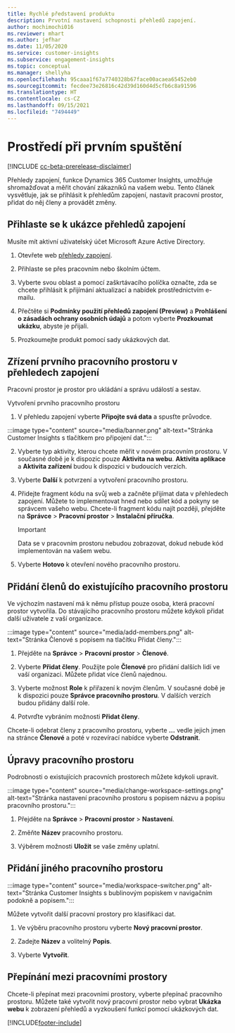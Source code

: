 ```yaml
---
title: Rychlé představení produktu
description: Prvotní nastavení schopnosti přehledů zapojení.
author: mochimochi016
ms.reviewer: mhart
ms.author: jefhar
ms.date: 11/05/2020
ms.service: customer-insights
ms.subservice: engagement-insights
ms.topic: conceptual
ms.manager: shellyha
ms.openlocfilehash: 95caaa1f67a7740328b67face00acaea65452eb0
ms.sourcegitcommit: fecdee73e26816c42d39d160d4d5cfb6c8a91596
ms.translationtype: HT
ms.contentlocale: cs-CZ
ms.lasthandoff: 09/15/2021
ms.locfileid: "7494449"
---
```

# <a name="first-run-experience"></a>Prostředí při prvním spuštění

[!INCLUDE [cc-beta-prerelease-disclaimer](includes/cc-beta-prerelease-disclaimer.md)]

Přehledy zapojení, funkce Dynamics 365 Customer Insights, umožňuje shromažďovat a měřit chování zákazníků na vašem webu. Tento článek vysvětluje, jak se přihlásit k přehledům zapojení, nastavit pracovní prostor, přidat do něj členy a provádět změny.

## <a name="sign-up-for-a-demo-of-engagement-insights"></a>Přihlaste se k ukázce přehledů zapojení

Musíte mít aktivní uživatelský účet Microsoft Azure Active Directory. 

1. Otevřete web [přehledy zapojení](https://home.ci.ai.dynamics.com/app/engagement-insights). 

1. Přihlaste se přes pracovním nebo školním účtem.

1. Vyberte svou oblast a pomocí zaškrtávacího políčka označte, zda se chcete přihlásit k přijímání aktualizací a nabídek prostřednictvím e-mailu.

1. Přečtěte si **Podmínky použití přehledů zapojení (Preview)** a **Prohlášení o zásadách ochrany osobních údajů** a potom vyberte **Prozkoumat ukázku**, abyste je přijali.

1. Prozkoumejte produkt pomocí sady ukázkových dat. 

## <a name="set-up-your-first-workspace-in-engagement-insights"></a>Zřízení prvního pracovního prostoru v přehledech zapojení

Pracovní prostor je prostor pro ukládání a správu událostí a sestav.

Vytvoření prvního pracovního prostoru

1. V přehledu zapojení vyberte **Připojte svá data** a spusťte průvodce. 

:::image type="content" source="media/banner.png" alt-text="Stránka Customer Insights s tlačítkem pro připojení dat.":::

2. Vyberte typ aktivity, kterou chcete měřit v novém pracovním prostoru. V současné době je k dispozic pouze **Aktivita na webu**. **Aktivita aplikace** a **Aktivita zařízení** budou k dispozici v budoucích verzích.

1. Vyberte **Další** k potvrzení a vytvoření pracovního prostoru.

1. Přidejte fragment kódu na svůj web a začněte přijímat data v přehledech zapojení. Můžete to implementovat hned nebo sdílet kód a pokyny se správcem vašeho webu. Chcete-li fragment kódu najít později, přejděte na **Správce** > **Pracovní prostor** > **Instalační příručka**.

   > [!IMPORTANT]
   > Data se v pracovním prostoru nebudou zobrazovat, dokud nebude kód implementován na vašem webu.

1. Vyberte **Hotovo** k otevření nového pracovního prostoru. 

## <a name="add-members-to-an-existing-workspace"></a>Přidání členů do existujícího pracovního prostoru

Ve výchozím nastavení má k němu přístup pouze osoba, která pracovní prostor vytvořila. Do stávajícího pracovního prostoru můžete kdykoli přidat další uživatele z vaší organizace.

:::image type="content" source="media/add-members.png" alt-text="Stránka Členové s popisem na tlačítku Přidat členy.":::

1. Přejděte na **Správce** > **Pracovní prostor** > **Členové**.

2. Vyberte **Přidat členy**. Použijte pole **Členové** pro přidání dalších lidí ve vaší organizaci. Můžete přidat více členů najednou.

3. Vyberte možnost **Role** k přiřazení k novým členům. V současné době je k dispozici pouze **Správce pracovního prostoru**. V dalších verzích budou přidány další role.

4. Potvrďte vybráním možnosti **Přidat členy**.

Chcete-li odebrat členy z pracovního prostoru, vyberte **...** vedle jejich jmen na stránce **Členové** a poté v rozevírací nabídce vyberte **Odstranit**.

## <a name="edit-a-workspace"></a>Úpravy pracovního prostoru

Podrobnosti o existujících pracovních prostorech můžete kdykoli upravit.

:::image type="content" source="media/change-workspace-settings.png" alt-text="Stránka nastavení pracovního prostoru s popisem názvu a popisu pracovního prostoru.":::

1. Přejděte na **Správce** > **Pracovní prostor** > **Nastavení**.

1. Změňte **Název** pracovního prostoru.

1. Výběrem možnosti **Uložit** se vaše změny uplatní.

## <a name="add-another-new-workspace"></a>Přidání jiného pracovního prostoru

:::image type="content" source="media/workspace-switcher.png" alt-text="Stránka Customer Insights s bublinovým popiskem v navigačním podokně a popisem.":::

Můžete vytvořit další pracovní prostory pro klasifikaci dat.

1. Ve výběru pracovního prostoru vyberte **Nový pracovní prostor**.

1. Zadejte **Název** a volitelný **Popis**.

1. Vyberte **Vytvořit**.

## <a name="switch-between-workspaces"></a>Přepínání mezi pracovními prostory

Chcete-li přepínat mezi pracovními prostory, vyberte přepínač pracovního prostoru. Můžete také vytvořit nový pracovní prostor nebo vybrat **Ukázka webu** k zobrazení přehledů a vyzkoušení funkcí pomocí ukázkových dat. 



[!INCLUDE[footer-include](../includes/footer-banner.md)]